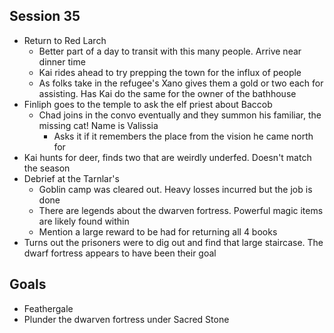 ## Session 35
* Return to Red Larch
  * Better part of a day to transit with this many people. Arrive near dinner time
  * Kai rides ahead to try prepping the town for the influx of people
  * As folks take in the refugee's Xano gives them a gold or two each for assisting. Has Kai do the same for the owner of the bathhouse
* Finliph goes to the temple to ask the elf priest about Baccob
  * Chad joins in the convo eventually and they summon his familiar, the missing cat! Name is Valissia
    * Asks it if it remembers the place from the vision he came north for
* Kai hunts for deer, finds two that are weirdly underfed. Doesn't match the season
* Debrief at the Tarnlar's
  * Goblin camp was cleared out. Heavy losses incurred but the job is done
  * There are legends about the dwarven fortress. Powerful magic items are likely found within
  * Mention a large reward to be had for returning all 4 books
* Turns out the prisoners were to dig out and find that large staircase. The dwarf fortress appears to have been their goal


## Goals
* Feathergale
* Plunder the dwarven fortress under Sacred Stone
